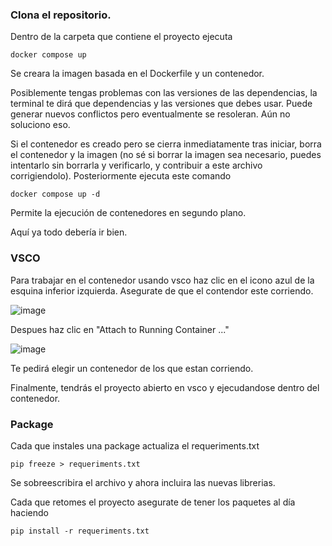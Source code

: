 ### Clona el repositorio.
Dentro de la carpeta que contiene el proyecto ejecuta
```
docker compose up
```
Se creara la imagen basada en el Dockerfile y un contenedor.

Posiblemente tengas problemas con las versiones de las dependencias, la terminal te dirá que dependencias y las versiones que debes usar. 
Puede generar nuevos conflictos pero eventualmente se resoleran. Aún no soluciono eso.

Si el contenedor es creado pero se cierra inmediatamente tras iniciar, borra el contenedor y la imagen (no sé si borrar la imagen sea necesario, puedes intentarlo sin borrarla y verificarlo,
y contribuir a este archivo corrigiendolo). Posteriormente ejecuta este comando
```
docker compose up -d
```
Permite la ejecución de contenedores en segundo plano.

Aquí ya todo debería ir bien.
### VSCO
Para trabajar en el contenedor usando vsco haz clic en el icono azul de la esquina inferior izquierda. Asegurate de que el contendor este corriendo.

![image](https://github.com/empleo-inducido/project-ml/assets/78995026/25f025f0-6feb-43bd-b47d-77070275aa08)

Despues haz clic en "Attach to Running Container ..."

![image](https://github.com/empleo-inducido/project-ml/assets/78995026/db47ee0e-b6d6-4333-854b-577b2c27c89f)

Te pedirá elegir un contenedor de los que estan corriendo.

Finalmente, tendrás el proyecto abierto en vsco y ejecudandose dentro del contenedor.

### Package
Cada que instales una package actualiza el requeriments.txt

```
pip freeze > requeriments.txt
```

Se sobreescribira el archivo y ahora incluira las nuevas librerias.

Cada que retomes el proyecto asegurate de tener los paquetes al día haciendo
```
pip install -r requeriments.txt
```
